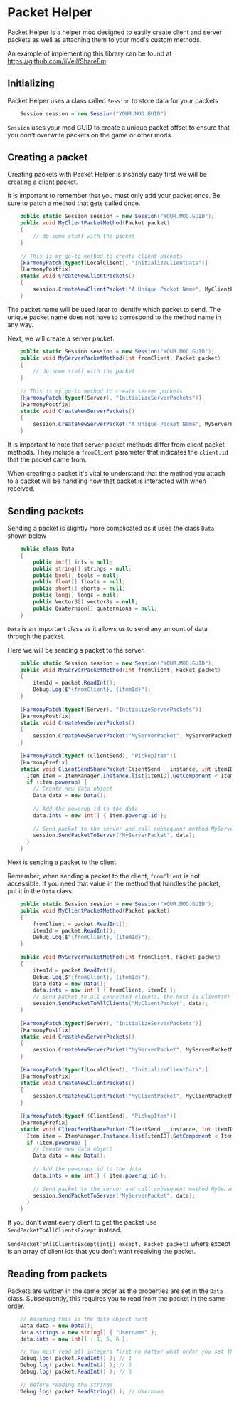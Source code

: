 # Packet Helper

Packet Helper is a helper mod designed to easily create client and server packets as well as attaching them to your mod's custom methods.

 An example of implementing this library can be found at https://github.com/iiVeil/ShareEm

## Initializing

Packet Helper uses a class called `Session` to store data for your packets

```csharp
    Session session = new Session("YOUR.MOD.GUID")
```
 `Session` uses your mod GUID to create a unique packet offset to ensure that you don't overwrite packets on the game or other mods.
 
 
## Creating a packet
Creating packets with Packet Helper is insanely easy first we will be creating a client packet.

It is important to remember that you must only add your packet once. Be sure to patch a method that gets called once. 


```csharp
    public static Session session = new Session("YOUR.MOD.GUID");
    public void MyClientPacketMethod(Packet packet) 
    {
	    // do some stuff with the packet
	}
	
	// This is my go-to method to create client packets
	[HarmonyPatch(typeof(LocalClient), "InitializeClientData")]
    [HarmonyPostfix]
    static void CreateNewClientPackets()
    {
        session.CreateNewClientPacket("A Unique Packet Name", MyClientPacketMethod);
    }
```
The packet name will be used later to identify which packet to send. The unique packet name does not have to correspond to the method name in any way.

Next, we will create a server packet.

```csharp
    public static Session session = new Session("YOUR.MOD.GUID");
    public void MyServerPacketMethod(int fromClient, Packet packet) 
    {
	    // do some stuff with the packet
	}
	
	// This is my go-to method to create server packets
	[HarmonyPatch(typeof(Server), "InitializeServerPackets")]
    [HarmonyPostfix]
    static void CreateNewServerPackets()
    {
        session.CreateNewServerPacket("A Unique Packet Name", MyServerPacketMethod);
    }
```
It is important to note that server packet methods differ from client packet methods. They include a `fromClient` parameter that indicates the `client.id` that the packet came from.

When creating a packet it's vital to understand that the method you attach to a packet will be handling how that packet is interacted with when received.

## Sending packets
Sending a packet is slightly more complicated as it uses the class `Data` shown below

```csharp
    public class Data
    {
        public int[] ints = null;
        public string[] strings = null;
        public bool[] bools = null;
        public float[] floats = null;
        public short[] shorts = null;
        public long[] longs = null;
        public Vector3[] vector3s = null;
        public Quaternion[] quaternions = null;
    }
```
`Data` is an important class as it allows us to send any amount of data through the packet.
  
Here we will be sending a packet to the server.

```csharp
    public static Session session = new Session("YOUR.MOD.GUID");
    public void MyServerPacketMethod(int fromClient, Packet packet) 
    {
	    itemId = packet.ReadInt();
	    Debug.Log($"{fromClient}, {itemId}");
	}
	
	[HarmonyPatch(typeof(Server), "InitializeServerPackets")]
    [HarmonyPostfix]
    static void CreateNewServerPackets()
    {
        session.CreateNewServerPacket("MyServerPacket", MyServerPacketMethod);
    }
    
    [HarmonyPatch(typeof (ClientSend), "PickupItem")]
    [HarmonyPrefix]
    static void ClientSendSharePacket(ClientSend __instance, int itemID) {
      Item item = ItemManager.Instance.list[itemID].GetComponent < Item > ();
      if (item.powerup) {
	    // Create new data object 
        Data data = new Data();
        
        // Add the powerup id to the data
        data.ints = new int[] { item.powerup.id };
        
        // Send packet to the server and call subsequent method MyServerPacketMethod()
        session.SendPacketToServer("MyServerPacket", data);
      }
    }  
```

  Next is sending a packet to the client.

Remember, when sending a packet to the client, `fromClient` is not accessible. If you need that value in the method that handles the packet, put it in the `Data` class.

```csharp
    public static Session session = new Session("YOUR.MOD.GUID");
    public void MyClientPacketMethod(Packet packet) 
    {
	    fromClient = packet.ReadInt();
	    itemId = packet.ReadInt();
	    Debug.Log($"{fromClient}, {itemId}");
	}
	
	public void MyServerPacketMethod(int fromClient, Packet packet) 
    {
	    itemId = packet.ReadInt();
	    Debug.Log($"{fromClient}, {itemId}");
	    Data data = new Data();
	    data.ints = new int[] { fromClient, itemId };
	    // Send packet to all connected clients, the host is Client(0)
	    session.SendPacketToAllClients("MyClientPacket", data);
	}
	
	[HarmonyPatch(typeof(Server), "InitializeServerPackets")]
    [HarmonyPostfix]
    static void CreateNewServerPackets()
    {
        session.CreateNewServerPacket("MyServerPacket", MyServerPacketMethod);
    }
    
    [HarmonyPatch(typeof(LocalClient), "InitializeClientData")]
    [HarmonyPostfix]
    static void CreateNewClientPackets()
    {
        session.CreateNewClientPacket("MyClientPacket", MyClientPacketMethod);
    }
    
    [HarmonyPatch(typeof (ClientSend), "PickupItem")]
    [HarmonyPrefix]
    static void ClientSendSharePacket(ClientSend __instance, int itemID) {
      Item item = ItemManager.Instance.list[itemID].GetComponent < Item > ();
      if (item.powerup) {
	    // Create new data object 
        Data data = new Data();
        
        // Add the powerups id to the data
        data.ints = new int[] { item.powerup.id };
        
        // Send packet to the server and call subsequent method MyServerPacketMethod()
        session.SendPacketToServer("MyServerPacket", data);
      }
    }
```
  If you don't want every client to get the packet use `SendPacketToAllClientsExcept` instead.

`SendPacketToAllClientsExcept(int[] except, Packet packet)` where except is an array of client ids that you don't want receiving the packet.
  

##  Reading from packets
  Packets are written in the same order as the properties are set in the `Data` class. Subsequently, this requires you to read from the packet in the same order.

```csharp
    // Assuming this is the data object sent
    Data data = new Data();
    data.strings = new string[] { "Username" };
    data.ints = new int[] { 1, 5, 6 };

    // You must read all integers first no matter what order you set the properties
    Debug.log( packet.ReadInt() ); // 1
    Debug.log( packet.ReadInt() ); // 5
    Debug.log( packet.ReadInt() ); // 6
    
    // Before reading the strings
    Debug.log( packet.ReadString() ); // Username
```
